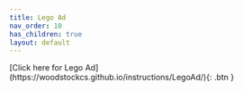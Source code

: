 ```yaml
---
title: Lego Ad
nav_order: 10
has_children: true
layout: default
---
```


<span class="fs-8">
[Click here for Lego Ad](https://woodstockcs.github.io/instructions/LegoAd/){: .btn }
</span>

